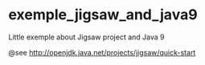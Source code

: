 # exemple_jigsaw_and_java9
Little exemple about Jigsaw project and Java 9

@see http://openjdk.java.net/projects/jigsaw/quick-start
